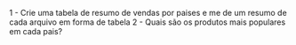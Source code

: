 1 - Crie uma tabela de resumo de vendas por paises e me de um resumo de cada arquivo em forma de tabela
2 - Quais são os produtos mais populares em cada pais?

